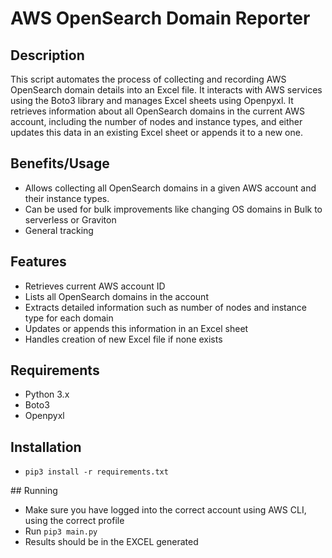 # AWS OpenSearch Domain Reporter

## Description
This script automates the process of collecting and recording AWS OpenSearch domain details into an Excel file. It interacts with AWS services using the Boto3 library and manages Excel sheets using Openpyxl. It retrieves information about all OpenSearch domains in the current AWS account, including the number of nodes and instance types, and either updates this data in an existing Excel sheet or appends it to a new one.


## Benefits/Usage
- Allows collecting all OpenSearch domains in a given AWS account and their instance types.
- Can be used for bulk improvements like changing OS domains in Bulk to serverless or Graviton
- General tracking

## Features
- Retrieves current AWS account ID
- Lists all OpenSearch domains in the account
- Extracts detailed information such as number of nodes and instance type for each domain
- Updates or appends this information in an Excel sheet
- Handles creation of new Excel file if none exists

## Requirements
- Python 3.x
- Boto3
- Openpyxl

## Installation
- `pip3 install -r requirements.txt`

## Running
- Make sure you have logged into the correct account using AWS CLI, using the correct profile
- Run `pip3 main.py`
- Results should be in the EXCEL generated

